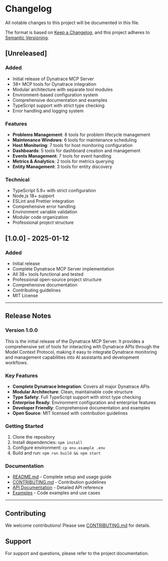 # Changelog

All notable changes to this project will be documented in this file.

The format is based on [Keep a Changelog](https://keepachangelog.com/en/1.0.0/),
and this project adheres to [Semantic Versioning](https://semver.org/spec/v2.0.0.html).

## [Unreleased]

### Added

- Initial release of Dynatrace MCP Server
- 38+ MCP tools for Dynatrace integration
- Modular architecture with separate tool modules
- Environment-based configuration system
- Comprehensive documentation and examples
- TypeScript support with strict type checking
- Error handling and logging system

### Features

- **Problems Management**: 8 tools for problem lifecycle management
- **Maintenance Windows**: 6 tools for maintenance scheduling
- **Host Monitoring**: 7 tools for host monitoring configuration
- **Dashboards**: 5 tools for dashboard creation and management
- **Events Management**: 7 tools for event handling
- **Metrics & Analytics**: 2 tools for metrics querying
- **Entity Management**: 3 tools for entity discovery

### Technical

- TypeScript 5.9+ with strict configuration
- Node.js 18+ support
- ESLint and Prettier integration
- Comprehensive error handling
- Environment variable validation
- Modular code organization
- Professional project structure

## [1.0.0] - 2025-01-12

### Added

- Initial release
- Complete Dynatrace MCP Server implementation
- All 38+ tools functional and tested
- Professional open-source project structure
- Comprehensive documentation
- Contributing guidelines
- MIT License

---

## Release Notes

### Version 1.0.0

This is the initial release of the Dynatrace MCP Server. It provides a comprehensive set of tools for interacting with Dynatrace APIs through the Model Context Protocol, making it easy to integrate Dynatrace monitoring and management capabilities into AI assistants and development workflows.

### Key Features

- **Complete Dynatrace Integration**: Covers all major Dynatrace APIs
- **Modular Architecture**: Clean, maintainable code structure
- **Type Safety**: Full TypeScript support with strict type checking
- **Enterprise Ready**: Environment configuration and enterprise features
- **Developer Friendly**: Comprehensive documentation and examples
- **Open Source**: MIT licensed with contribution guidelines

### Getting Started

1. Clone the repository
2. Install dependencies: `npm install`
3. Configure environment: `cp env.example .env`
4. Build and run: `npm run build && npm start`

### Documentation

- [README.md](README.md) - Complete setup and usage guide
- [CONTRIBUTING.md](CONTRIBUTING.md) - Contribution guidelines
- [API Documentation](docs/api.md) - Detailed API reference
- [Examples](examples/) - Code examples and use cases

---

## Contributing

We welcome contributions! Please see [CONTRIBUTING.md](CONTRIBUTING.md) for details.

## Support

For support and questions, please refer to the project documentation.
